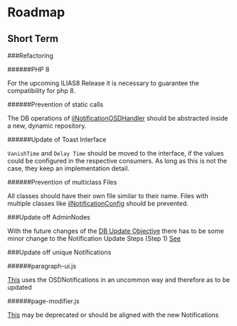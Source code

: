 # Roadmap

## Short Term

###Refactoring

######PHP 8

For the upcoming ILIAS8 Release it is necessary to guarantee the compatibility for php 8.

######Prevention of static calls

The DB operations of [ilNotificationOSDHandler](Services/Notifications/classes/class.ilNotificationOSDHandler.php) should
be abstracted inside a new, dynamic repository.

######Update of Toast Interface

`VanishTime` and `Delay Time` should be moved to the interface, if the values could be configured in the respective consumers.
As long as this is not the case, they keep an implementation detail.

######Prevention of multiclass Files

All classes should have their own file similar to their name. Files with multiple classes like [ilNotificationConfig](Services/Notifications/classes/class.ilNotificationConfig.php)
should be prevented.

###Update off AdminNodes

With the future changes of the [DB Update Objective](https://github.com/ILIAS-eLearning/ILIAS/pull/3925) 
there has to be some minor change to the Notification Update Steps (Step 1)
[See](https://github.com/ILIAS-eLearning/ILIAS/pull/3740#discussion_r801925631)

###Update off unique Notifications

######paragraph-ui.js

[This](Services/COPage/Editor/js/src/components/paragraph/ui/paragraph-ui.js) uses the OSDNotifications in an uncommon way
and therefore as to be updated

######page-modifier.js

[This](Services/COPage/Editor/js/src/ui/page-modifier.js) may be deprecated or should be aligned with the new Notifications